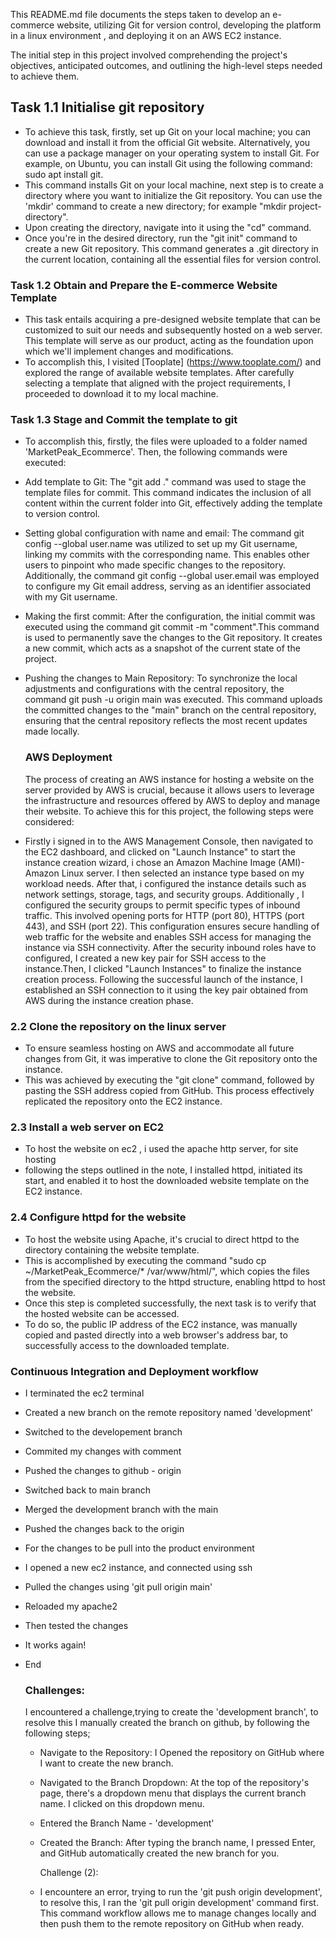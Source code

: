 This README.md file documents  the steps taken to develop an e-commerce website, utilizing Git for version control, developing the platform in a linux environment , and deploying it on an AWS EC2 instance.

The initial step in this project involved comprehending the project's objectives, anticipated outcomes, and outlining the high-level steps needed to achieve them.
## Task 1.1 Initialise git repository
- To achieve this task, firstly, set up Git on your local machine; you can download and install it from the official Git website. Alternatively, you can use a package manager on your operating system to install Git. For example, on Ubuntu, you can install Git using the following command: sudo apt install git.
- This command installs Git on your local machine, next step is to create a directory where you want to initialize the Git repository. You can use the 'mkdir' command to create a new directory; for example "mkdir project-directory".
- Upon creating the directory, navigate into it using the "cd" command. 
- Once you're in the desired directory, run the "git init" command to create a new Git repository. This command generates a .git directory in the current location, containing all the essential files for version control. 
### Task 1.2 Obtain and Prepare the E-commerce Website Template
- This task entails acquiring a pre-designed website template that can be customized to suit our needs and subsequently hosted on a web server. This template will serve as our product, acting as the foundation upon which we'll implement changes and modifications.
- To accomplish this, I visited [Tooplate] (https://www.tooplate.com/) and explored the range of available website templates. After carefully selecting a template that aligned with the project requirements, I proceeded to download it to my local machine.

### Task 1.3 Stage and Commit the template to git
- To accomplish this, firstly, the files were uploaded to a folder named 'MarketPeak_Ecommerce'. Then, the following commands were executed:
- Add template to Git: The "git add ." command was used to stage the template files for commit. This command indicates the inclusion of all content within the current folder into Git, effectively adding the template to version control.
- Setting global configuration with name and email: The command git config --global user.name was utilized to set up my Git username, linking my commits with the corresponding name. This enables other users to pinpoint who made specific changes to the repository. Additionally, the command git config --global user.email was employed to configure my Git email address, serving as an identifier associated with my Git username.
- Making the first commit: After the configuration, the initial commit was executed using the command git commit -m "comment".This  command is used to permanently save the changes to the Git repository. It creates a new commit, which acts as a snapshot of the current state of the project.
- Pushing the changes to Main Repository: To synchronize the local adjustments and configurations with the central repository, the command git push -u origin main was executed. This command uploads the committed changes to the "main" branch on the central repository, ensuring that the central repository reflects the most recent updates made locally.

  ### AWS Deployment
  The process of creating an AWS instance for hosting a website on the server provided by AWS is crucial, because it allows users to leverage the infrastructure and resources offered by AWS to deploy and manage their website. To achieve this for this project, the following steps were considered:
- Firstly i signed in to the AWS Management Console, then navigated to the EC2 dashboard, and clicked  on "Launch Instance" to start the instance creation wizard, i chose an Amazon Machine Image (AMI)- Amazon Linux server. I then selected an instance type based on my workload needs. After that, i configured the instance details such as network settings, storage, tags, and security groups. Additionally , I configured the security groups to permit specific types of inbound traffic. This involved opening ports for HTTP (port 80), HTTPS (port 443), and SSH (port 22). This configuration ensures secure handling of web traffic for the website and enables SSH access for managing the instance via SSH connectivity. After the security inbound roles have to configured, I created a new key pair for SSH access to the instance.Then, I clicked "Launch Instances" to finalize the instance creation process. Following the successful launch of the instance, I established an SSH connection to it using the key pair obtained from AWS during the instance creation phase.

### 2.2 Clone the repository on the linux server
- To ensure seamless hosting on AWS and accommodate all future changes from Git, it was imperative to clone the Git repository onto the instance.
- This was achieved by executing the "git clone" command, followed by pasting the SSH address copied from GitHub. This process effectively replicated the repository onto the EC2 instance.

### 2.3 Install a web server on EC2 
- To host the website on ec2 , i used the apache http server, for site hosting
- following the steps outlined in the note, I installed httpd, initiated its start, and enabled it to host the downloaded website template on the EC2 instance.

### 2.4 Configure httpd for the website
- To host the website using Apache, it's crucial to direct httpd to the directory containing the website template.
- This is accomplished by executing the command "sudo cp ~/MarketPeak_Ecommerce/* /var/www/html/", which copies the files from the specified directory to the httpd structure, enabling httpd to host the website.
-  Once this step is completed successfully, the next task is to verify that the hosted website can be accessed.
-  To do so, the public IP address of the EC2 instance, was manually copied and pasted directly into a web browser's address bar, to successfully  access to the downloaded template.

  ### Continuous Integration and Deployment workflow
  - I terminated the ec2 terminal
  - Created a new branch on the remote repository  named 'development'
  - Switched to the developement branch
  - Commited my changes with comment
  - Pushed the changes to github - origin
  - Switched back to main branch
  - Merged the development branch with the main
  - Pushed the changes back to the origin
  - For the changes to be pull into the product environment
  - I opened a new ec2 instance, and connected using ssh
  - Pulled the changes using 'git pull origin main'
  - Reloaded my apache2
  - Then tested the changes
  - It works again!
  - End


    ### Challenges:
    I encountered a challenge,trying to create the 'development branch', to resolve this I manually created the branch on github, by following the following steps;
    - Navigate to the Repository: I Opened the repository on GitHub where I want to create the new branch.
    - Navigated to the Branch Dropdown: At the top of the repository's page, there's  a dropdown menu that displays the current branch name. I clicked on this dropdown menu.
    - Entered the  Branch Name - 'development'
    - Created the Branch: After typing the branch name, I pressed Enter, and GitHub automatically  created the new branch for you.

      Challenge (2):
     - I encountere an error, trying to run the 'git push origin development', to resolve this, I ran the 'git pull origin development' command first. This command  workflow allows me to manage changes locally and then push them to the remote repository on GitHub when ready.

